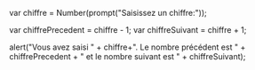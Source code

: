 var chiffre = Number(prompt("Saisissez un chiffre:"));

var chiffrePrecedent = chiffre - 1;
var chiffreSuivant = chiffre + 1;

alert("Vous avez saisi " + chiffre+". Le nombre précédent est " + chiffrePrecedent + " et le nombre suivant est " + chiffreSuivant);